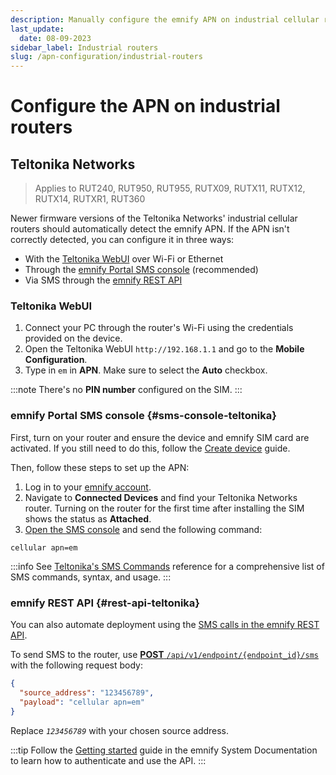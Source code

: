 ```yaml
---
description: Manually configure the emnify APN on industrial cellular routers like Teltonika Networks
last_update:
  date: 08-09-2023
sidebar_label: Industrial routers
slug: /apn-configuration/industrial-routers
---
```


# Configure the APN on industrial routers

<!-- markdownlint-disable MD040 -->
<!-- vale emnify.Headings = NO -->

## Teltonika Networks

> Applies to RUT240, RUT950, RUT955, RUTX09, RUTX11, RUTX12, RUTX14, RUTXR1, RUT360

Newer firmware versions of the Teltonika Networks' industrial cellular routers should automatically detect the emnify APN.
If the APN isn't correctly detected, you can configure it in three ways:

- With the [Teltonika WebUI](#teltonika-webui) over Wi-Fi or Ethernet
- Through the [emnify Portal SMS console](#sms-console-teltonika) (recommended)
- Via SMS through the [emnify REST API](#rest-api-teltonika)

### Teltonika WebUI

1. Connect your PC through the router's Wi-Fi using the credentials provided on the device.
1. Open the Teltonika WebUI `http://192.168.1.1` and go to the **Mobile Configuration**.
1. Type in `em` in **APN**.
Make sure to select the **Auto** checkbox.

:::note
There's no **PIN number** configured on the SIM.
:::

### emnify Portal SMS console \{#sms-console-teltonika}

First, turn on your router and ensure the device and emnify SIM card are activated.
If you still need to do this, follow the [Create device](/quickstart/create-device) guide.

Then, follow these steps to set up the APN:

1. Log in to your [emnify account](https://portal.emnify.com/sign).
2. Navigate to **Connected Devices** and find your Teltonika Networks router.
Turning on the router for the first time after installing the SIM shows the status as **Attached**.
3. [Open the SMS console](/portal/sms#open-the-sms-console) and send the following command:

```shell
cellular apn=em
```

:::info
See [Teltonika's SMS Commands](https://wiki.teltonika-networks.com/view/SMS_Commands) reference for a comprehensive list of SMS commands, syntax, and usage.
:::

### emnify REST API \{#rest-api-teltonika}

You can also automate deployment using the [SMS calls in the emnify REST API](https://cdn.emnify.net/api/doc/swagger.html#/Endpoint).

To send SMS to the router, use [**POST** `/api/v1/endpoint/{endpoint_id}/sms`](https://cdn.emnify.net/api/doc/swagger.html#/Endpoint/EndpointSmsByIdPost) with the following request body:

```json
{ 
  "source_address": "123456789",
  "payload": "cellular apn=em" 
}
```

Replace _`123456789`_ with your chosen source address.  

:::tip
Follow the [Getting started](https://cdn.emnify.net/api/doc/getting-started.html) guide in the emnify System Documentation to learn how to authenticate and use the API.
:::
